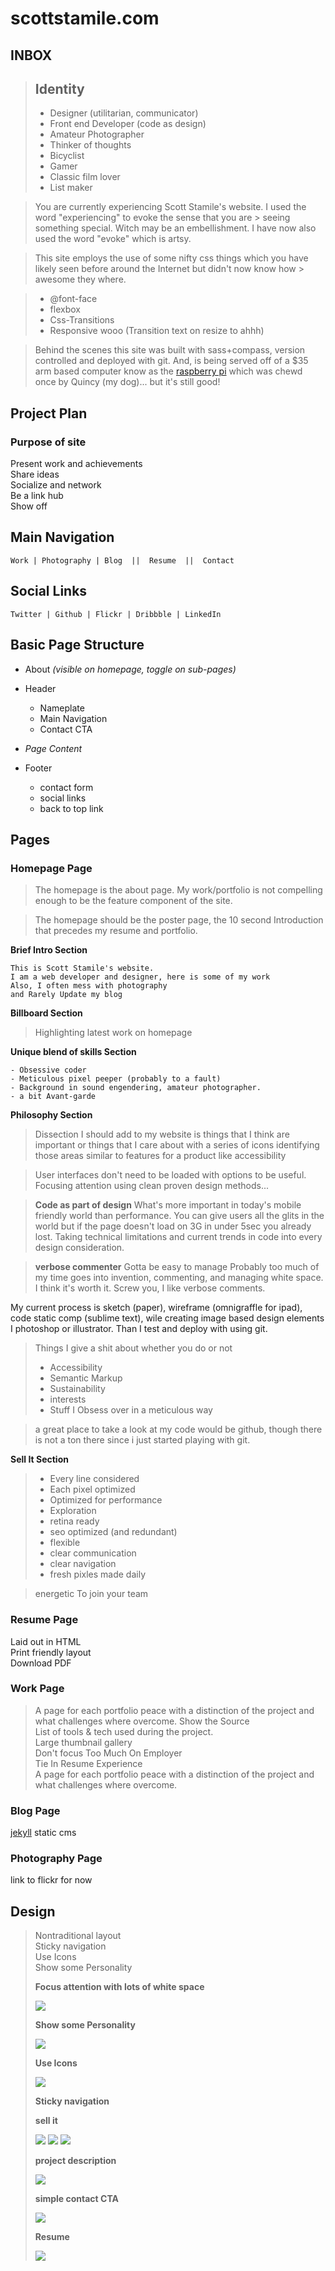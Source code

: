 # scottstamile.com

## INBOX

> ## Identity
> - Designer (utilitarian, communicator)  
> - Front end Developer (code as design)  
> - Amateur Photographer  
> - Thinker of thoughts  
> - Bicyclist  
> - Gamer  
> - Classic film lover  
> - List maker  

> You are currently experiencing Scott Stamile's website.
> I used the word "experiencing" to evoke the sense that you are > seeing something special. Witch may be an embellishment. I have now also used the word "evoke" which is artsy.

> This site employs the use of some nifty css things which you have likely seen before around the Internet but didn't now know how > awesome they where.

> - @font-face  
> - flexbox  
> - Css-Transitions  
> - Responsive wooo (Transition text on resize to ahhh)  

> Behind the scenes this site was built with sass+compass, version controlled and deployed with git. And, is being served off of a $35 arm based computer know as the [raspberry pi](http://www.raspberrypi.org) which was chewd once by Quincy (my dog)... but it's still good!


## Project Plan

### Purpose of site

Present work and achievements  
Share ideas  
Socialize and network  
Be a link hub  
Show off

## Main Navigation

    Work | Photography | Blog  ||  Resume  ||  Contact

## Social Links

    Twitter | Github | Flickr | Dribbble | LinkedIn

## Basic Page Structure

* About *(visible on homepage, toggle on sub-pages)*

* Header
    * Nameplate
    * Main Navigation
    * Contact CTA

* *Page Content*

* Footer
    * contact form
    * social links
    * back to top link

## Pages

### Homepage Page

> The homepage is the about page. My work/portfolio is not compelling enough to be the feature component of the site. 

> The homepage should be the poster page, the 10 second Introduction that precedes my resume and portfolio.

**Brief Intro Section**

    This is Scott Stamile's website.
    I am a web developer and designer, here is some of my work
    Also, I often mess with photography
    and Rarely Update my blog

**Billboard Section**

> Highlighting latest work on homepage

**Unique blend of skills Section**

    - Obsessive coder
    - Meticulous pixel peeper (probably to a fault)
    - Background in sound engendering, amateur photographer.
    - a bit Avant-garde

**Philosophy Section**

> Dissection I should add to my website is things that I think are important or things that I care about with a series of icons identifying those areas similar to features for a product like accessibility

> User interfaces don't need to be loaded with options to be useful. Focusing attention using clean proven design methods...

> **Code as part of design**
What's more important in today's mobile friendly world than performance. You can give users all the glits in the world but if the page doesn't load on 3G in under 5sec you already lost. Taking technical limitations and current trends in code into every design consideration.

> **verbose commenter**
Gotta be easy to manage
Probably too much of my time goes into invention, commenting, and managing white space. I think it's worth it. 
Screw you, I like verbose comments.

My current process is sketch (paper), wireframe (omnigraffle for ipad), code static comp (sublime text), wile creating image based design elements I photoshop or illustrator. Than I test and deploy with using git.

> Things I give a shit about whether you do or not
> - Accessibility
> - Semantic Markup
> - Sustainability
> - interests
> - Stuff I Obsess over in a meticulous way

> a great place to take a look at my code would be github, though there is not a ton there since i just started playing with git.

**Sell It Section**
> - Every line considered
> - Each pixel optimized
> - Optimized for performance
> - Exploration
> - retina ready
> - seo optimized (and redundant)
> - flexible
> - clear communication
> - clear navigation
> - fresh pixles made daily

> energetic To join your team


### Resume Page

Laid out in HTML  
Print friendly layout  
Download PDF  

### Work Page

> A page for each portfolio peace with a distinction of the project and what challenges where overcome.
> Show the Source  
> List of tools & tech used during the project.  
> Large thumbnail gallery  
> Don't focus Too Much On Employer  
> Tie In Resume Experience  
> A page for each portfolio peace with a distinction of the project and what challenges where overcome.


### Blog Page

[jekyll](http://jekyllrb.com) static cms

### Photography Page

link to flickr for now

## Design

> Nontraditional layout  
> Sticky navigation  
> Use Icons  
> Show some Personality  
> 
> **Focus attention with lots of white space**
> 
> ![][whitespace]
> 
> **Show some Personality**
> 
> ![][personality]
> 
> **Use Icons**
> 
> ![][icons]
> 
> **Sticky navigation**
> 
> **sell it**
> 
> ![][sell] ![][sell2] ![][sell3]
> 
> **project description**
> 
> ![][project]
> 
> **simple contact CTA**
> 
> ![][cta]
> 
> **Resume**
> 
> ![][resume]

[resume]: https://www.evernote.com/shard/s1/sh/b845eb1f-09a7-4209-a3ea-724aef8da41b/39baf0c3093306b27ab3a35323ae127f/deep/0/Screenshot%203/18/13%202:12%20PM.jpg
[personality]: https://www.evernote.com/shard/s1/sh/58dc9f29-ea18-4fb7-bc7f-2677e55b3d39/0af5310349982e117a5e883a862e0b24/deep/0/Screenshot%203/18/13%201:46%20PM.jpg
[cta]: https://www.evernote.com/shard/s1/sh/bc5f98a8-d99b-4822-90e7-e3f1e4f6833e/6cdd8d6cd72ff9b3a5fd628d851355f6/deep/0/Screenshot%203/18/13%202:14%20PM.jpg
[sell2]: https://www.evernote.com/shard/s1/sh/28bf60b4-9e76-43b9-9b7a-5ffaee190c5b/fbd6cf9cfc01bdfe1329e52a66cd7095/deep/0/Screenshot%203/18/13%202:10%20PM.jpg
[whitespace]: https://www.evernote.com/shard/s1/sh/5b3afac4-26f1-4636-a964-f526da9954ad/9565efd176ad44644b74e868dd18f4f9/deep/0/Screenshot%203/18/13%201:22%20PM.jpg
[project]: https://www.evernote.com/shard/s1/sh/2dfd280d-c90c-416e-94e6-e8720860e03f/c65dc6ceb8a3208063487f587dee2cc2/deep/0/Screenshot%203/18/13%202:19%20PM.jpg
[icons]: https://www.evernote.com/shard/s1/sh/e95206fe-65d9-4160-9f07-277365256234/f9d2bcd5046e085545ed170447365f18/deep/0/Screenshot%203/18/13%201:50%20PM.jpg
[sell]: https://www.evernote.com/shard/s1/sh/b50278f0-5e00-4d4e-9b79-9c25c2ef02ae/bb5a27e8ace2e7edb9e6989c9b951ad0/deep/0/Screenshot%203/18/13%202:07%20PM.jpg
[sell3]: https://www.evernote.com/shard/s1/sh/c6c37ca0-bc3a-4914-b1e4-655af93aa079/db9fdef8b13ee4e89c73d7ef1b83a914/deep/0/Screenshot%203/18/13%202:18%20PM.jpg